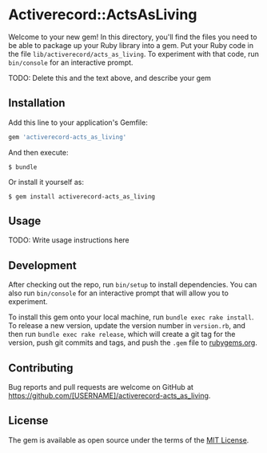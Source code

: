 # Activerecord::ActsAsLiving

Welcome to your new gem! In this directory, you'll find the files you need to be able to package up your Ruby library into a gem. Put your Ruby code in the file `lib/activerecord/acts_as_living`. To experiment with that code, run `bin/console` for an interactive prompt.

TODO: Delete this and the text above, and describe your gem

## Installation

Add this line to your application's Gemfile:

```ruby
gem 'activerecord-acts_as_living'
```

And then execute:

    $ bundle

Or install it yourself as:

    $ gem install activerecord-acts_as_living

## Usage

TODO: Write usage instructions here

## Development

After checking out the repo, run `bin/setup` to install dependencies. You can also run `bin/console` for an interactive prompt that will allow you to experiment.

To install this gem onto your local machine, run `bundle exec rake install`. To release a new version, update the version number in `version.rb`, and then run `bundle exec rake release`, which will create a git tag for the version, push git commits and tags, and push the `.gem` file to [rubygems.org](https://rubygems.org).

## Contributing

Bug reports and pull requests are welcome on GitHub at https://github.com/[USERNAME]/activerecord-acts_as_living.

## License

The gem is available as open source under the terms of the [MIT License](https://opensource.org/licenses/MIT).
